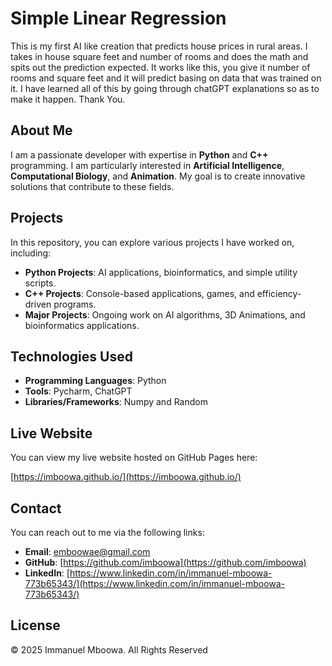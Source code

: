 # Simple Linear Regression

This is my first AI like creation that predicts house prices in rural areas. I takes in house square feet and number of rooms and does the math and spits out the prediction expected. It works like this, you give it number of rooms and square feet and it will predict basing on data that was trained on it. I have learned all of this by going through chatGPT explanations so as to make it happen. Thank You.

## About Me

I am a passionate developer with expertise in **Python** and **C++** programming. I am particularly interested in **Artificial Intelligence**, **Computational Biology**, and **Animation**. My goal is to create innovative solutions that contribute to these fields.

## Projects

In this repository, you can explore various projects I have worked on, including:

- **Python Projects**: AI applications, bioinformatics, and simple utility scripts.
- **C++ Projects**: Console-based applications, games, and efficiency-driven programs.
- **Major Projects**: Ongoing work on AI algorithms, 3D Animations, and bioinformatics applications.

## Technologies Used

- **Programming Languages**: Python
- **Tools**: Pycharm, ChatGPT
- **Libraries/Frameworks**: Numpy and Random

## Live Website

You can view my live website hosted on GitHub Pages here:

[https://imboowa.github.io/](https://imboowa.github.io/)

## Contact

You can reach out to me via the following links:

- **Email**: [emboowae@gmail.com](mailto:emboowae@gmail.com)
- **GitHub**: [https://github.com/imboowa](https://github.com/imboowa)
- **LinkedIn**: [https://www.linkedin.com/in/immanuel-mboowa-773b65343/](https://www.linkedin.com/in/immanuel-mboowa-773b65343/)

## License

© 2025 Immanuel Mboowa. All Rights Reserved
